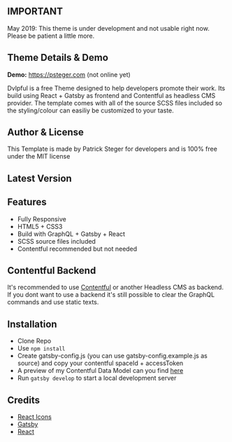 ## IMPORTANT
May 2019: This theme is under development and not usable right now. Please be patient a little more.

## Theme Details & Demo
__Demo:__ https://psteger.com (not online yet)

Dvlpful is a free Theme designed to help developers promote their work. Its build using React + Gatsby as frontend and Contentful as headless CMS provider. The template comes with all of the source SCSS files included so the styling/colour can easiliy be customized to your taste.

## Author & License
This Template is made by Patrick Steger for developers and is 100% free under the MIT license

## Latest Version

## Features
* Fully Responsive
* HTML5 + CSS3
* Build with GraphQL + Gatsby + React
* SCSS source files included
* Contentful recommended but not needed

## Contentful Backend
It's recommended to use [Contentful](https://www.contentful.com) or another Headless CMS as backend. If you dont want to use a backend it's still possible to clear the GraphQL commands and use static texts.

## Installation
* Clone Repo
* Use `npm install`
* Create gatsby-config.js (you can use gatsby-config.example.js as source) and copy your contentful spaceId + accessToken
* A preview of my Contentful Data Model can you find [here](https://discovery.contentful.com/entries/by-content-type?delivery_access_token=5311a5a8486e4bf6b989e572e7fde0f669497a85396a0ccf265992b71cafde73&preview=false&preview_access_token=&space_id=12kd9ntaafga)
* Run `gatsby develop` to start a local development server

## Credits
* [React Icons](https://react-icons.netlify.com/#/)
* [Gatsby](https://www.gatsbyjs.org)
* [React](https://reactjs.org)

